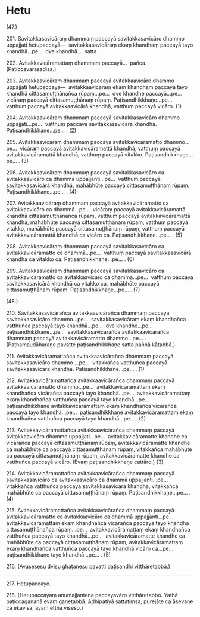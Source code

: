 

# Hetu





(47.)

201\. Savitakkasavicāraṃ dhammaṃ paccayā savitakkasavicāro dhammo uppajjati hetupaccayā—  savitakkasavicāraṃ ekaṃ khandhaṃ paccayā tayo khandhā…pe…  dve khandhā…  satta.

202\. Avitakkavicāramattaṃ dhammaṃ paccayā…  pañca. (Paṭiccavārasadisā.)

203\. Avitakkaavicāraṃ dhammaṃ paccayā avitakkaavicāro dhammo uppajjati hetupaccayā—  avitakkaavicāraṃ ekaṃ khandhaṃ paccayā tayo khandhā cittasamuṭṭhānañca rūpaṃ…pe…  dve khandhe paccayā…pe…  vicāraṃ paccayā cittasamuṭṭhānaṃ rūpaṃ. Paṭisandhikkhaṇe…pe…  vatthuṃ paccayā avitakkaavicārā khandhā, vatthuṃ paccayā vicāro. (1)

204\. Avitakkaavicāraṃ dhammaṃ paccayā savitakkasavicāro dhammo uppajjati…pe…  vatthuṃ paccayā savitakkasavicārā khandhā. Paṭisandhikkhaṇe…pe… . (2)

205\. Avitakkaavicāraṃ dhammaṃ paccayā avitakkavicāramatto dhammo…pe…  vicāraṃ paccayā avitakkavicāramattā khandhā, vatthuṃ paccayā avitakkavicāramattā khandhā, vatthuṃ paccayā vitakko. Paṭisandhikkhaṇe…pe… . (3)

206\. Avitakkaavicāraṃ dhammaṃ paccayā savitakkasavicāro ca avitakkaavicāro ca dhammā uppajjanti…pe…  vatthuṃ paccayā savitakkasavicārā khandhā, mahābhūte paccayā cittasamuṭṭhānaṃ rūpaṃ. Paṭisandhikkhaṇe…pe… . (4)

207\. Avitakkaavicāraṃ dhammaṃ paccayā avitakkavicāramatto ca avitakkaavicāro ca dhammā…pe…  vicāraṃ paccayā avitakkavicāramattā khandhā cittasamuṭṭhānañca rūpaṃ, vatthuṃ paccayā avitakkavicāramattā khandhā, mahābhūte paccayā cittasamuṭṭhānaṃ rūpaṃ, vatthuṃ paccayā vitakko, mahābhūte paccayā cittasamuṭṭhānaṃ rūpaṃ, vatthuṃ paccayā avitakkavicāramattā khandhā ca vicāro ca. Paṭisandhikkhaṇe…pe… . (5)

208\. Avitakkaavicāraṃ dhammaṃ paccayā savitakkasavicāro ca avitakkavicāramatto ca dhammā…pe…  vatthuṃ paccayā savitakkasavicārā khandhā ca vitakko ca. Paṭisandhikkhaṇe…pe… . (6)

209\. Avitakkaavicāraṃ dhammaṃ paccayā savitakkasavicāro ca avitakkavicāramatto ca avitakkaavicāro ca dhammā…pe…  vatthuṃ paccayā savitakkasavicārā khandhā ca vitakko ca, mahābhūte paccayā cittasamuṭṭhānaṃ rūpaṃ. Paṭisandhikkhaṇe…pe… . (7)

(48.)

210\. Savitakkasavicārañca avitakkaavicārañca dhammaṃ paccayā savitakkasavicāro dhammo…pe…  savitakkasavicāraṃ ekaṃ khandhañca vatthuñca paccayā tayo khandhā…pe…  dve khandhe…pe…  paṭisandhikkhaṇe…pe…  savitakkasavicārañca avitakkaavicārañca dhammaṃ paccayā avitakkavicāramatto dhammo…pe… . (Paṭhamaudāharaṇe pavatte paṭisandhikkhaṇe satta pañhā kātabbā.)

211\. Avitakkavicāramattañca avitakkaavicārañca dhammaṃ paccayā savitakkasavicāro dhammo …pe…  vitakkañca vatthuñca paccayā savitakkasavicārā khandhā. Paṭisandhikkhaṇe…pe… . (1)

212\. Avitakkavicāramattañca avitakkaavicārañca dhammaṃ paccayā avitakkavicāramatto dhammo…pe…  avitakkavicāramattaṃ ekaṃ khandhañca vicārañca paccayā tayo khandhā…pe…  avitakkavicāramattaṃ ekaṃ khandhañca vatthuñca paccayā tayo khandhā…pe…  paṭisandhikkhaṇe avitakkavicāramattaṃ ekaṃ khandhañca vicārañca paccayā tayo khandhā…pe…  paṭisandhikkhaṇe avitakkavicāramattaṃ ekaṃ khandhañca vatthuñca paccayā tayo khandhā…pe… . (2)

213\. Avitakkavicāramattañca avitakkaavicārañca dhammaṃ paccayā avitakkaavicāro dhammo uppajjati…pe…  avitakkavicāramatte khandhe ca vicārañca paccayā cittasamuṭṭhānaṃ rūpaṃ, avitakkavicāramatte khandhe ca mahābhūte ca paccayā cittasamuṭṭhānaṃ rūpaṃ, vitakkañca mahābhūte ca paccayā cittasamuṭṭhānaṃ rūpaṃ, avitakkavicāramatte khandhe ca vatthuñca paccayā vicāro. (Evaṃ paṭisandhikkhaṇe cattāro.) (3)

214\. Avitakkavicāramattañca avitakkaavicārañca dhammaṃ paccayā savitakkasavicāro ca avitakkaavicāro ca dhammā uppajjanti…pe…  vitakkañca vatthuñca paccayā savitakkasavicārā khandhā, vitakkañca mahābhūte ca paccayā cittasamuṭṭhānaṃ rūpaṃ. Paṭisandhikkhaṇe…pe… . (4)

215\. Avitakkavicāramattañca avitakkaavicārañca dhammaṃ paccayā avitakkavicāramatto ca avitakkaavicāro ca dhammā uppajjanti…pe…  avitakkavicāramattaṃ ekaṃ khandhañca vicārañca paccayā tayo khandhā cittasamuṭṭhānañca rūpaṃ…pe…  avitakkavicāramattaṃ ekaṃ khandhañca vatthuñca paccayā tayo khandhā…pe…  avitakkavicāramatte khandhe ca mahābhūte ca paccayā cittasamuṭṭhānaṃ rūpaṃ, avitakkavicāramattaṃ ekaṃ khandhañca vatthuñca paccayā tayo khandhā vicāro ca…pe…  paṭisandhikkhaṇe tayo khandhā…pe… . (5)

216\. (Avasesesu dvīsu ghaṭanesu pavatti paṭisandhi vitthāretabbā.)

---

217\. Hetupaccayo.



218\. (Hetupaccayaṃ anumajjantena paccayavāro vitthāretabbo. Yathā paṭiccagaṇanā evaṃ gaṇetabbā. Adhipatiyā sattatiṃsa, purejāte ca āsevane ca ekavīsa, ayaṃ ettha viseso.)



